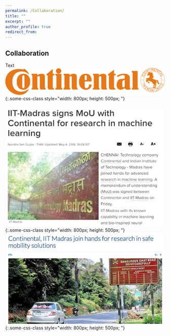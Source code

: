 ```yaml
---
permalink: /Collaboration/
title: ""
excerpt: ""
author_profile: true
redirect_from: 
---
```

## Collaboration
Text
![test](continental.svg){:.some-css-class style="width: 800px; height: 500px; "} 
<br><br>
![test](a.png){:.some-css-class style="width: 800px; height: 500px; "} 
![test](b.png){:.some-css-class style="width: 800px; height: 500px; "}

